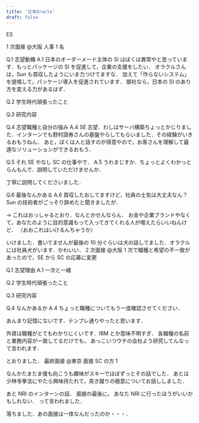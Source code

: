 ```yaml
---
title: '日本Oracle'
draft: false
---
```


ES

1 次面接
@大阪 人事 1 名

Q.1 志望動機
A.1
日本のオーダーメード主体の SI はぼくは異常やと思っています．もっとパッケージの SI を促進して，企業の支援をしたい．
オラクルさんは，Sun も買収したようにいま力つけてますな．
加えて「作らないシステム」を提唱して，パッケージ導入を促進されています．
御社なら，日本の SI のあり方を変える力があるはず．

Q.2 学生時代頑張ったこと

Q.3 研究内容

Q.4 志望職種と自分の強み
A.4 SE 志望．わしはサーバ構築ちょっとかじりました．インターンでも野村證券さんの基盤やらしてもらいました．その経験がいきるおもうねん．
あと，ぼくは人と話すのが得意やので，お客さんを理解して最適なソリューションができるおもう．

Q.5 それ SE やなし SC の仕事やで．
A.5 うわまじすか．ちょっとよくわかっとらんもんで．説明していただけませんか．

丁寧に説明してくださいました．

Q.6 最後なんかある
A.6 買収したおしてますけど，社員の士気は大丈夫なん？Sun の技術者がごっそり辞めたと聞きましたが．

→ これはおっしゃるとおり．なんとかせんならん．
お金や企業ブランドやなくて，あなたのように目的意識もって入ってきてくれる人が増えたらいいねんけど．
（おおこれはいけるんちゃうか）

いけました．書いてませんが最後の 10 分ぐらいは犬の話してました．オラクルには社員犬がいます．かわいい．
2 次面接
@大阪 1 次で職種と希望の不一致があったので，SE から SC の応募に変更

Q.1 志望理由
A.1 一次と一緒

Q.2 学生時代頑張ったこと

Q.3 研究内容

Q.4 なんかあるか
A.4 ちょっと職種についてもう一度確認させてください．

あんまり記憶にないです．テンプレ通りやったと思います．

外資は職種がとてもわかりにくいです．IBM とか意味不明すぎ．
各職種の名前と業務内容が一致してるだけでも，
あっこいつウチの会社よう研究してんなって言われます．

とおりました．
最終面接
@東京 面接 SC の方 1

なんかたまたま僕も向こうも趣味がスキーでほぼずっとその話でした．
あとは少林寺拳法にやたら興味持たれて，突き蹴りの極意についてお話ししました．

あと NRI のインターンの話．
面接の最後に，
あなた NRI に行ったほうがいいかもしれない．
って言われました．

落ちました．あの面接は一体なんだったのか・・・．
